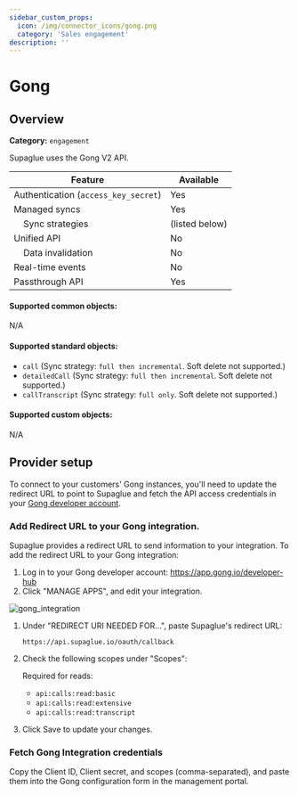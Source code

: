 ```yaml
---
sidebar_custom_props:
  icon: /img/connector_icons/gong.png
  category: 'Sales engagement'
description: ''
---
```


# Gong

## Overview

**Category:** `engagement`

Supaglue uses the Gong V2 API.

| Feature                              | Available      |
| ------------------------------------ | -------------- |
| Authentication (`access_key_secret`) | Yes            |
| Managed syncs                        | Yes            |
| &nbsp;&nbsp;&nbsp; Sync strategies   | (listed below) |
| Unified API                          | No             |
| &nbsp;&nbsp;&nbsp; Data invalidation | No             |
| Real-time events                     | No             |
| Passthrough API                      | Yes            |

#### Supported common objects:

N/A

#### Supported standard objects:

- `call` (Sync strategy: `full then incremental`. Soft delete not supported.)
- `detailedCall` (Sync strategy: `full then incremental`. Soft delete not supported.)
- `callTranscript` (Sync strategy: `full only`. Soft delete not supported.)

#### Supported custom objects:

N/A

## Provider setup

To connect to your customers' Gong instances, you'll need to update the redirect URL to point to Supaglue and fetch the API access credentials in your [Gong developer account](https://app.gong.io/developer-hub).

### Add Redirect URL to your Gong integration.

Supaglue provides a redirect URL to send information to your integration. To add the redirect URL to your Gong integration:

1. Log in to your Gong developer account: https://app.gong.io/developer-hub
1. Click "MANAGE APPS", and edit your integration.

![gong_integration](/img/gong_integration.png 'gong integration')

1.  Under "REDIRECT URI NEEDED FOR...", paste Supaglue's redirect URL:

    ```
    https://api.supaglue.io/oauth/callback
    ```

1.  Check the following scopes under "Scopes":

    Required for reads:

    - `api:calls:read:basic`
    - `api:calls:read:extensive`
    - `api:calls:read:transcript`

1.  Click Save to update your changes.

### Fetch Gong Integration credentials

Copy the Client ID, Client secret, and scopes (comma-separated), and paste them into the Gong configuration form in the management portal.
